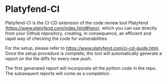 # Platyfend-CI

Platyfend-CI is the CI-CD extension of the code review tool Platyfend (https://www.platyfend.com/index.html#hero), which you can use directly from your Github repository, creating, in consequence, an efficient and rapid way of checking the code for vulnerabilities.

For the setup, please refer to https://www.platyfend.com/ci-cd-guide.html.
Once the setup procedure is complete, the tool will automatically generate a report on the file diffs for every new push.

The first generated report will incorporate all the python code in the repo. The subsequent reports will come as a completion.
